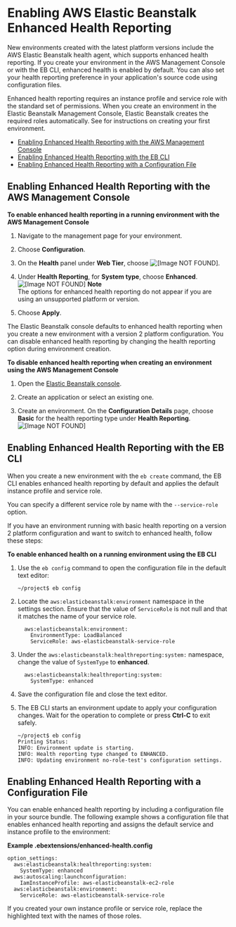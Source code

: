 # Enabling AWS Elastic Beanstalk Enhanced Health Reporting<a name="health-enhanced-enable"></a>

New environments created with the latest platform versions include the AWS Elastic Beanstalk health agent, which supports enhanced health reporting\. If you create your environment in the AWS Management Console or with the EB CLI, enhanced health is enabled by default\. You can also set your health reporting preference in your application's source code using configuration files\.

Enhanced health reporting requires an instance profile and service role with the standard set of permissions\. When you create an environment in the Elastic Beanstalk Management Console, Elastic Beanstalk creates the required roles automatically\. See  for instructions on creating your first environment\.


+ [Enabling Enhanced Health Reporting with the AWS Management Console](#w3ab1c25c11c45b9)
+ [Enabling Enhanced Health Reporting with the EB CLI](#w3ab1c25c11c45c11)
+ [Enabling Enhanced Health Reporting with a Configuration File](#w3ab1c25c11c45c13)

## Enabling Enhanced Health Reporting with the AWS Management Console<a name="w3ab1c25c11c45b9"></a>

**To enable enhanced health reporting in a running environment with the AWS Management Console**

1. Navigate to the management page for your environment\.

1. Choose **Configuration**\.

1. On the **Health** panel under **Web Tier**, choose ![\[Image NOT FOUND\]](http://docs.aws.amazon.com/elasticbeanstalk/latest/dg/images/cog.png)\.

1. Under **Health Reporting**, for **System type**, choose **Enhanced**\.  
![\[Image NOT FOUND\]](http://docs.aws.amazon.com/elasticbeanstalk/latest/dg/images/enhanced-health-dashboard-option.png)
**Note**  
The options for enhanced health reporting do not appear if you are using an unsupported platform or version\.

1. Choose **Apply**\.

The Elastic Beanstalk console defaults to enhanced health reporting when you create a new environment with a version 2 platform configuration\. You can disable enhanced health reporting by changing the health reporting option during environment creation\.

**To disable enhanced health reporting when creating an environment using the AWS Management Console**

1. Open the [Elastic Beanstalk console](https://console.aws.amazon.com/elasticbeanstalk)\.

1. Create an application or select an existing one\.

1. Create an environment\. On the **Configuration Details** page, choose **Basic** for the health reporting type under **Health Reporting**\.  
![\[Image NOT FOUND\]](http://docs.aws.amazon.com/elasticbeanstalk/latest/dg/images/enhanced-health-console-option.png)

## Enabling Enhanced Health Reporting with the EB CLI<a name="w3ab1c25c11c45c11"></a>

When you create a new environment with the `eb create` command, the EB CLI enables enhanced health reporting by default and applies the default instance profile and service role\.

You can specify a different service role by name with the `--service-role` option\.

If you have an environment running with basic health reporting on a version 2 platform configuration and want to switch to enhanced health, follow these steps:

**To enable enhanced health on a running environment using the EB CLI**

1. Use the `eb config` command to open the configuration file in the default text editor:

   ```
   ~/project$ eb config
   ```

1. Locate the `aws:elasticbeanstalk:environment` namespace in the settings section\. Ensure that the value of `ServiceRole` is not null and that it matches the name of your service role\.

   ```
     aws:elasticbeanstalk:environment:
       EnvironmentType: LoadBalanced
       ServiceRole: aws-elasticbeanstalk-service-role
   ```

1. Under the `aws:elasticbeanstalk:healthreporting:system:` namespace, change the value of `SystemType` to **enhanced**\.

   ```
     aws:elasticbeanstalk:healthreporting:system:
       SystemType: enhanced
   ```

1. Save the configuration file and close the text editor\.

1. The EB CLI starts an environment update to apply your configuration changes\. Wait for the operation to complete or press **Ctrl\-C** to exit safely\.

   ```
   ~/project$ eb config
   Printing Status:
   INFO: Environment update is starting.
   INFO: Health reporting type changed to ENHANCED.
   INFO: Updating environment no-role-test's configuration settings.
   ```

## Enabling Enhanced Health Reporting with a Configuration File<a name="w3ab1c25c11c45c13"></a>

You can enable enhanced health reporting by including a configuration file in your source bundle\. The following example shows a configuration file that enables enhanced health reporting and assigns the default service and instance profile to the environment:

**Example \.ebextensions/enhanced\-health\.config**  

```
option_settings:
  aws:elasticbeanstalk:healthreporting:system:
    SystemType: enhanced
  aws:autoscaling:launchconfiguration:
    IamInstanceProfile: aws-elasticbeanstalk-ec2-role
  aws:elasticbeanstalk:environment:
    ServiceRole: aws-elasticbeanstalk-service-role
```

If you created your own instance profile or service role, replace the highlighted text with the names of those roles\.